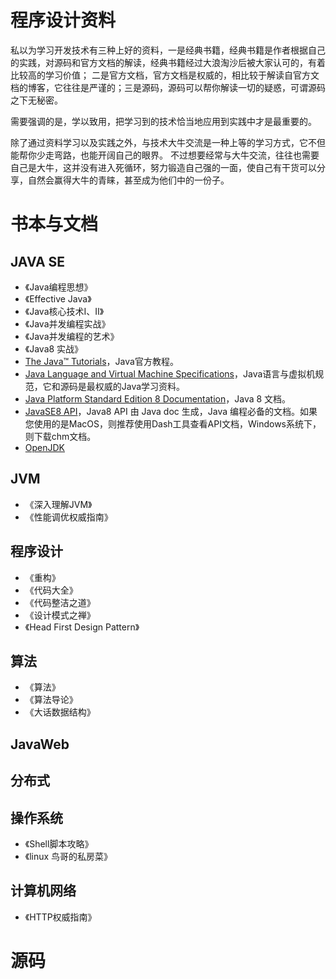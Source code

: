 # 程序设计资料

私以为学习开发技术有三种上好的资料，一是经典书籍，经典书籍是作者根据自己的实践，对源码和官方文档的解读，经典书籍经过大浪淘沙后被大家认可的，有着比较高的学习价值；
二是官方文档，官方文档是权威的，相比较于解读自官方文档的博客，它往往是严谨的；三是源码，源码可以帮你解读一切的疑惑，可谓源码之下无秘密。

需要强调的是，学以致用，把学习到的技术恰当地应用到实践中才是最重要的。

除了通过资料学习以及实践之外，与技术大牛交流是一种上等的学习方式，它不但能帮你少走弯路，也能开阔自己的眼界。
不过想要经常与大牛交流，往往也需要自己是大牛，这并没有进入死循环，努力锻造自己强的一面，使自己有干货可以分享，自然会赢得大牛的青睐，甚至成为他们中的一份子。


# 书本与文档

## JAVA SE
* 《Java编程思想》
* 《Effective Java》
* 《Java核心技术I、II》
* 《Java并发编程实战》
* 《Java并发编程的艺术》
* 《Java8 实战》
* [The Java™ Tutorials](https://docs.oracle.com/javase/tutorial/reallybigindex.html)，Java官方教程。
* [Java Language and Virtual Machine Specifications](https://docs.oracle.com/javase/specs/)，Java语言与虚拟机规范，它和源码是最权威的Java学习资料。
* [Java Platform Standard Edition 8 Documentation](https://docs.oracle.com/javase/8/docs/)，Java 8 文档。
* [JavaSE8 API](https://docs.oracle.com/javase/8/docs/api/index.html)，Java8 API 由 Java doc 生成，Java 编程必备的文档。如果您使用的是MacOS，则推荐使用Dash工具查看API文档，Windows系统下，则下载chm文档。
* [OpenJDK](http://openjdk.java.net/)


## JVM
* 《深入理解JVM》
* 《性能调优权威指南》


## 程序设计
* 《重构》
* 《代码大全》
* 《代码整洁之道》
* 《设计模式之禅》
* 《Head First Design Pattern》


## 算法
* 《算法》
* 《算法导论》
* 《大话数据结构》


## JavaWeb

## 分布式

## 操作系统
* 《Shell脚本攻略》
* 《linux 鸟哥的私房菜》

## 计算机网络
* 《HTTP权威指南》


# 源码




